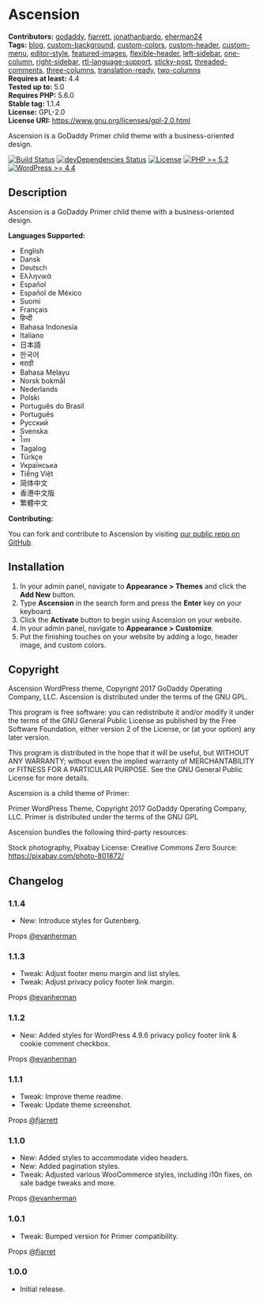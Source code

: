 # Ascension #
**Contributors:** [godaddy](https://profiles.wordpress.org/godaddy), [fjarrett](https://profiles.wordpress.org/fjarrett), [jonathanbardo](https://profiles.wordpress.org/jonathanbardo), [eherman24](https://profiles.wordpress.org/eherman24)  
**Tags:**              [blog](https://wordpress.org/themes/tags/blog/), [custom-background](https://wordpress.org/themes/tags/custom-background/), [custom-colors](https://wordpress.org/themes/tags/custom-colors/), [custom-header](https://wordpress.org/themes/tags/custom-header/), [custom-menu](https://wordpress.org/themes/tags/custom-menu/), [editor-style](https://wordpress.org/themes/tags/editor-style/), [featured-images](https://wordpress.org/themes/tags/featured-images/), [flexible-header](https://wordpress.org/themes/tags/flexible-header/), [left-sidebar](https://wordpress.org/themes/tags/left-sidebar/), [one-column](https://wordpress.org/themes/tags/one-column/), [right-sidebar](https://wordpress.org/themes/tags/right-sidebar/), [rtl-language-support](https://wordpress.org/themes/tags/rtl-language-support/), [sticky-post](https://wordpress.org/themes/tags/sticky-post/), [threaded-comments](https://wordpress.org/themes/tags/threaded-comments/), [three-columns](https://wordpress.org/themes/tags/three-columns/), [translation-ready](https://wordpress.org/themes/tags/translation-ready/), [two-columns](https://wordpress.org/themes/tags/two-columns/)  
**Requires at least:** 4.4  
**Tested up to:**      5.0  
**Requires PHP:**      5.6.0  
**Stable tag:**        1.1.4  
**License:**           GPL-2.0  
**License URI:**       https://www.gnu.org/licenses/gpl-2.0.html  

Ascension is a GoDaddy Primer child theme with a business-oriented design.

[![Build Status](https://travis-ci.org/godaddy/wp-ascension-theme.svg?branch=master)](https://travis-ci.org/godaddy/wp-ascension-theme) [![devDependencies Status](https://david-dm.org/godaddy/wp-ascension-theme/master/dev-status.svg)](https://david-dm.org/godaddy/wp-ascension-theme/master?type=dev) [![License](https://img.shields.io/badge/license-GPL--2.0-brightgreen.svg)](https://github.com/godaddy/wp-ascension-theme/blob/master/license.txt) [![PHP >= 5.2](https://img.shields.io/badge/php-%3E=%205.2-8892bf.svg)](https://secure.php.net/supported-versions.php) [![WordPress >= 4.4](https://img.shields.io/badge/wordpress-%3E=%204.4-blue.svg)](https://wordpress.org/download/release-archive/)  

## Description ##

Ascension is a GoDaddy Primer child theme with a business-oriented design.

**Languages Supported:**

* English
* Dansk
* Deutsch
* Ελληνικά
* Español
* Español de México
* Suomi
* Français
* हिन्दी
* Bahasa Indonesia
* Italiano
* 日本語
* 한국어
* मराठी
* Bahasa Melayu
* Norsk bokmål
* Nederlands
* Polski
* Português do Brasil
* Português
* Русский
* Svenska
* ไทย
* Tagalog
* Türkçe
* Українська
* Tiếng Việt
* 简体中文
* 香港中文版
* 繁體中文

**Contributing:**

You can fork and contribute to Ascension by visiting [our public repo on GitHub](https://github.com/godaddy/wp-ascension-theme).

## Installation ##

1. In your admin panel, navigate to **Appearance > Themes** and click the **Add New** button.
2. Type **Ascension** in the search form and press the **Enter** key on your keyboard.
3. Click the **Activate** button to begin using Ascension on your website.
4. In your admin panel, navigate to **Appearance > Customize**.
5. Put the finishing touches on your website by adding a logo, header image, and custom colors.

## Copyright ##

Ascension WordPress theme, Copyright 2017 GoDaddy Operating Company, LLC.
Ascension is distributed under the terms of the GNU GPL.

This program is free software: you can redistribute it and/or modify
it under the terms of the GNU General Public License as published by
the Free Software Foundation, either version 2 of the License, or
(at your option) any later version.

This program is distributed in the hope that it will be useful,
but WITHOUT ANY WARRANTY; without even the implied warranty of
MERCHANTABILITY or FITNESS FOR A PARTICULAR PURPOSE. See the
GNU General Public License for more details.

Ascension is a child theme of Primer:

Primer WordPress Theme, Copyright 2017 GoDaddy Operating Company, LLC.
Primer is distributed under the terms of the GNU GPL

Ascension bundles the following third-party resources:

Stock photography, Pixabay
License: Creative Commons Zero
Source: https://pixabay.com/photo-801872/

## Changelog ##

### 1.1.4 ###

* New: Introduce styles for Gutenberg.

Props [@evanherman](https://github.com/EvanHerman)

### 1.1.3 ###

* Tweak: Adjust footer menu margin and list styles.
* Tweak: Adjust privacy policy footer link margin.

Props [@evanherman](https://github.com/EvanHerman)

### 1.1.2 ###

* New: Added styles for WordPress 4.9.6 privacy policy footer link & cookie comment checkbox.

Props [@evanherman](https://github.com/EvanHerman)

### 1.1.1 ###

* Tweak: Improve theme readme.
* Tweak: Update theme screenshot.

Props [@fjarrett](https://github.com/fjarrett)

### 1.1.0 ###

* New: Added styles to accommodate video headers.
* New: Added pagination styles.
* Tweak: Adjusted various WooCommerce styles, including i10n fixes, on sale badge tweaks and more.

Props [@evanherman](https://github.com/EvanHerman)

### 1.0.1 ###

* Tweak: Bumped version for Primer compatibility.

Props [@fjarret](https://github.com/fjarrett)

### 1.0.0 ###

* Initial release.
